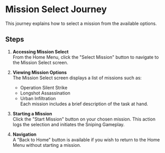 # Mission Select Journey

This journey explains how to select a mission from the available options.

## Steps

1. **Accessing Mission Select**  
   From the Home Menu, click the "Select Mission" button to navigate to the Mission Select screen.

2. **Viewing Mission Options**  
   The Mission Select screen displays a list of missions such as:  
   - Operation Silent Strike  
   - Longshot Assassination  
   - Urban Infiltration  
   Each mission includes a brief description of the task at hand.

3. **Starting a Mission**  
   Click the "Start Mission" button on your chosen mission. This action logs the selection and initiates the Sniping Gameplay.

4. **Navigation**  
   A "Back to Home" button is available if you wish to return to the Home Menu without starting a mission.